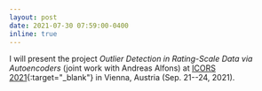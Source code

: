 ```yaml
---
layout: post
date: 2021-07-30 07:59:00-0400
inline: true
---
```


I will present the project <em>Outlier Detection in Rating-Scale Data via Autoencoders</em> (joint work with Andreas Alfons) at [ICORS 2021](http://cstat.tuwien.ac.at/filz/icors2020/index.html){:target="_blank"} in Vienna, Austria (Sep. 21--24, 2021).
